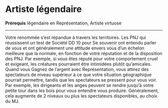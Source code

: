 # Artiste légendaire

<p><strong>Prérequis</strong> légendaire en Représentation, Artiste virtuose</p>
<hr>
<p>Votre renommée s’est répandue à travers les territoires. Les PNJ qui réussissent un test de Société DD 10 pour Se souvenir ont entendu parler de vous et ont généralement une attitude envers vous d’un échelon meilleure que la normale, en fonction de votre réputation et de la disposition des PNJ. Par exemple, si vous êtes réputé pour votre comportement cruel et exigeant, les créatures pourraient être intimidées plutôt qu’amicales. Quand vous Gagnez de l’argent avec Représentation, vous attirez des spectateurs de niveau supérieur à ce que votre situation géographique pourrait permettre, tandis que les spectateurs se pressent pour vous voir. Par exemple, les dirigeants et les anges peuvent se rendre jusqu’à votre petite tour dans les bois pour vous entendre vous produire. Généralement, cela augmente de 2 niveaux ou plus les spectateurs disponibles, au choix du MJ.</p>